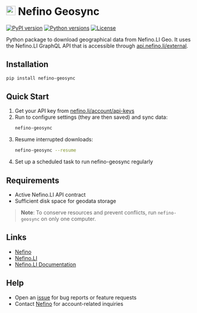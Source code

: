 

# <img src="https://nefino.li/favicon.ico" alt="Nefino Logo" width="25" height="25"/> Nefino Geosync
[![PyPI version](https://img.shields.io/pypi/v/nefino-geosync.svg)](https://pypi.org/project/nefino-geosync/)
[![Python versions](https://img.shields.io/pypi/pyversions/nefino-geosync.svg)](https://pypi.org/project/nefino-geosync/)
[![License](https://img.shields.io/pypi/l/nefino-geosync.svg)](https://github.com/your-org/geosync-py/blob/main/LICENSE)

Python package to download geographical data from Nefino.LI Geo. It uses the Nefino.LI GraphQL API that is accessible through [api.nefino.li/external](https://api.nefino.li/external).

## Installation

```bash
pip install nefino-geosync
```

## Quick Start

1. Get your API key from [nefino.li/account/api-keys](https://nefino.li/account/api-keys)
2. Run to configure settings (they are then saved) and sync data:
   ```bash
   nefino-geosync
   ```
3. Resume interrupted downloads:
   ```bash
   nefino-geosync --resume
   ```
4. Set up a scheduled task to run nefino-geosync regularly

## Requirements

- Active Nefino.LI API contract
- Sufficient disk space for geodata storage

> **Note**: To conserve resources and prevent conflicts, run `nefino-geosync` on only one computer.

## Links

- [Nefino](https://nefino.de)
- [Nefino.LI](https://nefino.li)
- [Nefino.LI Documentation](https://docs.nefino.li)

## Help

- Open an [issue](https://github.com/your-org/geosync-py/issues) for bug reports or feature requests
- Contact [Nefino](https://www.nefino.de/kontakt) for account-related inquiries
